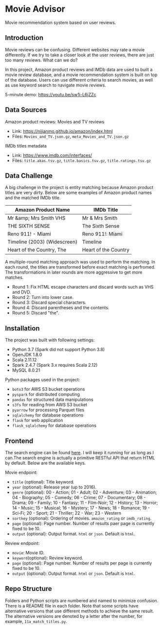 # Movie Advisor

Movie recommendation system based on user reviews.

## Introduction

Movie reviews can be confusing. Different websites may rate a movie differently. If we try to take a closer look at the user reviews, there are just too many reviews. What can we do?

In this project, Amazon product reviews and IMDb data are used to built a movie review database, and a movie recommendation system is built on top of the database. Users can use different criteria to search movies, as well as use keyword search to navigate movie reviews.

5-minute demo: https://youtu.be/sw1i-L6jZZc

## Data Sources

Amazon product reviews: Movies and TV reviews
- Link: https://nijianmo.github.io/amazon/index.html
- Files: `Movies_and_TV.json.gz`, `meta_Movies_and_TV.json.gz`

IMDb titles metadata
- Link: https://www.imdb.com/interfaces/
- Files: `title.akas.tsv.gz`, `title.basics.tsv.gz`, `title.ratings.tsv.gz`

## Data Challenge

A big challenge in the project is entity matching because Amazon product titles are very dirty. Below are some examples of Amazon product names and the matched IMDb title.

| Amazon Product Name          | IMDb Title           |
| ---------------------------- | -------------------- |
| Mr \&amp; Mrs Smith VHS      | Mr & Mrs Smith       |
| THE SIXTH SENSE              | The Sixth Sense      |
| Reno 911! - Miami            | Reno 911!: Miami     |
| Timeline (2003) (Widescreen) | Timeline             |
| Heart of the Country, The    | Heart of the Country |

A multiple-round matching approach was used to perform the matching. In each round, the titles are transformed before exact matching is perfromed. The transformations in later rounds are more aggressive to get more matches.
- Round 1: Fix HTML escape characters and discard words such as VHS and DVD.
- Round 2: Turn into lower case.
- Round 3: Discard special characters.
- Round 4: Discard parentheses and the contents.
- Round 5: Discard "the".

## Installation

The project was built with following settings:
- Python 3.7 (Spark did not support Python 3.8)
- OpenJDK 1.8.0
- Scala 2.11.12
- Spark 2.4.7 (Spark 3.x requires Scala 2.12)
- MySQL 8.0.21

Python packages used in the project:
- `boto3` for AWS S3 bucket operations
- `pyspark` for distributed computing
- `pandas` for structured data manipulations
- `s3fs` for reading from AWS S3 bucket
- `pyarrow` for processing Parquet files
- `sqlalchemy` for database operations
- `flask` for web application
- `flask_sqlalchemy` for database operations

## Frontend

The search engine can be found [here](http://www.databuilder.xyz/movie). I will keep it running for as long as I can.The search engine is actually a primitive RESTful API that return HTML by default. Below are the available keys.

Movie endpoint:
- `title` (optional): Title keyword.
- `year` (optional): Release year (up to 2016).
- `genre` (optional): 00 - Action; 01 - Adult; 02 - Adventure; 03 - Animation; 04 - Biography; 05 - Comedy; 06 - Crime; 07 - Documentary; 08 - Drama; 09 - Family; 10 - Fantasy; 11 - Film-Noir; 12 - History; 13 - Horror; 14 - Music; 15 - Musical; 16 - Mystery; 17 - News; 18 - Romance; 19 - Sci-Fi; 20 - Sport; 21 - Thriller; 22 - War; 23 - Western
- `sortkey` (optional): Ordering of movies. `amazon_rating` or `imdb_rating`.
- `page` (optional): Page number. Number of results paer page is currently fixed to be 10.
- `output` (optional): Output format. `html` or `json`. Default is `html`.

Review endpoint:
- `movie`: Movie ID.
- `keyword`(optional): Review keyword. 
- `page` (optional): Page number. Number of results per page is currently fixed to be 10.
- `output` (optional): Output format. `html` or `json`. Default is `html`.

## Repo Structure

Folders and Python scripts are numbered and named to minimize confusion. There is a README file in each folder. Note that some scripts have alternative versions that use different methods to achieve the same result. The alternative versions are denoted by a letter after the number, for example, `11a_match_titles.py`.